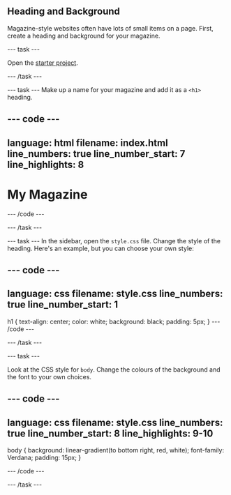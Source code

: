 ## Heading and Background

Magazine-style websites often have lots of small items on a page. First, create a heading and background for your magazine.

--- task ---

Open the <a href="https://editor.raspberrypi.org/en/projects/magazine-starter" target="_blank">starter project</a>.

--- /task ---

--- task ---
Make up a name for your magazine and add it as a `<h1>` heading.

--- code ---
---
language: html
filename: index.html
line_numbers: true
line_number_start: 7
line_highlights: 8
---
<body>
	<h1>My Magazine</h1>

</body>

--- /code ---

--- /task ---

--- task ---
In the sidebar, open the `style.css` file. Change the style of the heading. Here's an example, but you can choose your own style:


--- code ---
---
language: css
filename: style.css
line_numbers: true
line_number_start: 1
---
h1 {
    text-align: center;
    color: white;
    background: black;
    padding: 5px;
}
--- /code ---

--- /task ---

--- task ---

Look at the CSS style for `body`. Change the colours of the background and the font to your own choices.

--- code ---
---
language: css
filename: style.css
line_numbers: true
line_number_start: 8
line_highlights: 9-10
---
body {
  background: linear-gradient(to bottom right, red, white);
  font-family: Verdana;
  padding: 15px;
}

--- /code ---

--- /task ---


